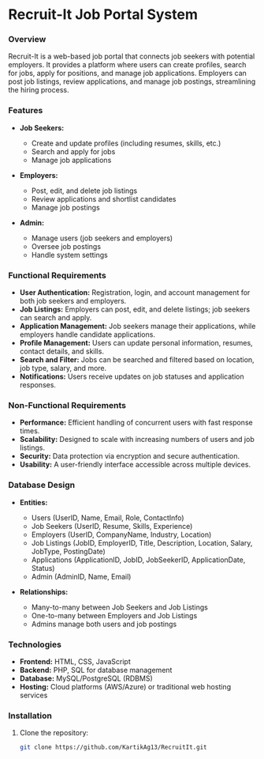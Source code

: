 # Recruit-It Job Portal System

### Overview

Recruit-It is a web-based job portal that connects job seekers with potential employers. It provides a platform where users can create profiles, search for jobs, apply for positions, and manage job applications. Employers can post job listings, review applications, and manage job postings, streamlining the hiring process.

### Features

- **Job Seekers:**
  - Create and update profiles (including resumes, skills, etc.)
  - Search and apply for jobs
  - Manage job applications

- **Employers:**
  - Post, edit, and delete job listings
  - Review applications and shortlist candidates
  - Manage job postings

- **Admin:**
  - Manage users (job seekers and employers)
  - Oversee job postings
  - Handle system settings

### Functional Requirements

- **User Authentication:** Registration, login, and account management for both job seekers and employers.
- **Job Listings:** Employers can post, edit, and delete listings; job seekers can search and apply.
- **Application Management:** Job seekers manage their applications, while employers handle candidate applications.
- **Profile Management:** Users can update personal information, resumes, contact details, and skills.
- **Search and Filter:** Jobs can be searched and filtered based on location, job type, salary, and more.
- **Notifications:** Users receive updates on job statuses and application responses.

### Non-Functional Requirements

- **Performance:** Efficient handling of concurrent users with fast response times.
- **Scalability:** Designed to scale with increasing numbers of users and job listings.
- **Security:** Data protection via encryption and secure authentication.
- **Usability:** A user-friendly interface accessible across multiple devices.

### Database Design

- **Entities:**
  - Users (UserID, Name, Email, Role, ContactInfo)
  - Job Seekers (UserID, Resume, Skills, Experience)
  - Employers (UserID, CompanyName, Industry, Location)
  - Job Listings (JobID, EmployerID, Title, Description, Location, Salary, JobType, PostingDate)
  - Applications (ApplicationID, JobID, JobSeekerID, ApplicationDate, Status)
  - Admin (AdminID, Name, Email)

- **Relationships:**
  - Many-to-many between Job Seekers and Job Listings
  - One-to-many between Employers and Job Listings
  - Admins manage both users and job postings

### Technologies

- **Frontend:** HTML, CSS, JavaScript
- **Backend:** PHP, SQL for database management
- **Database:** MySQL/PostgreSQL (RDBMS)
- **Hosting:** Cloud platforms (AWS/Azure) or traditional web hosting services

### Installation

1. Clone the repository:
   ```bash
   git clone https://github.com/KartikAg13/RecruitIt.git
